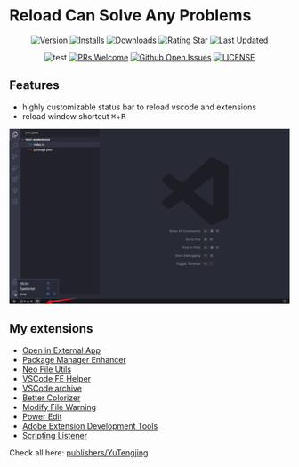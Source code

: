 # Reload Can Solve Any Problems

<div align="center">

[![Version](https://img.shields.io/visual-studio-marketplace/v/YuTengjing.reload-can-solve-any-problems)](https://marketplace.visualstudio.com/items/YuTengjing.reload-can-solve-any-problems/changelog) [![Installs](https://img.shields.io/visual-studio-marketplace/i/YuTengjing.reload-can-solve-any-problems)](https://marketplace.visualstudio.com/items?itemName=YuTengjing.reload-can-solve-any-problems) [![Downloads](https://img.shields.io/visual-studio-marketplace/d/YuTengjing.reload-can-solve-any-problems)](https://marketplace.visualstudio.com/items?itemName=YuTengjing.reload-can-solve-any-problems) [![Rating Star](https://img.shields.io/visual-studio-marketplace/stars/YuTengjing.reload-can-solve-any-problems)](https://marketplace.visualstudio.com/items?itemName=YuTengjing.reload-can-solve-any-problems&ssr=false#review-details) [![Last Updated](https://img.shields.io/visual-studio-marketplace/last-updated/YuTengjing.reload-can-solve-any-problems)](https://github.com/tjx666/reload-can-solve-any-problems)

![test](https://github.com/tjx666/reload-can-solve-any-problems/actions/workflows/test.yml/badge.svg) [![PRs Welcome](https://img.shields.io/badge/PRs-welcome-brightgreen.svg?style=flat)](http://makeapullrequest.com) [![Github Open Issues](https://img.shields.io/github/issues/tjx666/reload-can-solve-any-problems)](https://github.com/tjx666/reload-can-solve-any-problems/issues) [![LICENSE](https://img.shields.io/badge/license-Anti%20996-blue.svg?style=flat-square)](https://github.com/996icu/996.ICU/blob/master/LICENSE)

</div>

## Features

- highly customizable status bar to reload vscode and extensions
- reload window shortcut <kbd>⌘</kbd>+<kbd>R</kbd>

![usage](assets/screenshots/usage.png)

## My extensions

- [Open in External App](https://github.com/tjx666/open-in-external-app)
- [Package Manager Enhancer](https://github.com/tjx666/package-manager-enhancer)
- [Neo File Utils](https://github.com/tjx666/vscode-neo-file-utils)
- [VSCode FE Helper](https://github.com/tjx666/vscode-fe-helper)
- [VSCode archive](https://github.com/tjx666/vscode-archive)
- [Better Colorizer](https://github.com/tjx666/better-colorizer/tree/main)
- [Modify File Warning](https://github.com/tjx666/modify-file-warning)
- [Power Edit](https://github.com/tjx666/power-edit)
- [Adobe Extension Development Tools](https://github.com/tjx666/vscode-adobe-extension-devtools)
- [Scripting Listener](https://github.com/tjx666/scripting-listener)

Check all here: [publishers/YuTengjing](https://marketplace.visualstudio.com/publishers/YuTengjing)
